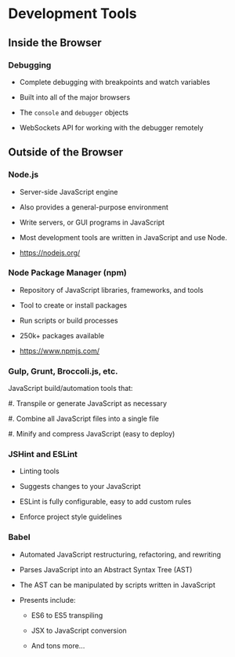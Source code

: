# Development Tools

## Inside the Browser

### Debugging

  * Complete debugging with breakpoints and watch variables

  * Built into all of the major browsers

  * The `console` and `debugger` objects

  * WebSockets API for working with the debugger remotely

## Outside of the Browser

### Node.js

  * Server-side JavaScript engine

  * Also provides a general-purpose environment

  * Write servers, or GUI programs in JavaScript

  * Most development tools are written in JavaScript and use Node.

  * <https://nodejs.org/>

### Node Package Manager (npm)

  * Repository of JavaScript libraries, frameworks, and tools

  * Tool to create or install packages

  * Run scripts or build processes

  * 250k+ packages available

  * <https://www.npmjs.com/>

### Gulp, Grunt, Broccoli.js, etc.

JavaScript build/automation tools that:

  #. Transpile or generate JavaScript as necessary

  #. Combine all JavaScript files into a single file

  #. Minify and compress JavaScript (easy to deploy)

### JSHint and ESLint

  * Linting tools

  * Suggests changes to your JavaScript

  * ESLint is fully configurable, easy to add custom rules

  * Enforce project style guidelines

### Babel

  * Automated JavaScript restructuring, refactoring, and rewriting

  * Parses JavaScript into an Abstract Syntax Tree (AST)

  * The AST can be manipulated by scripts written in JavaScript

  * Presents include:

    * ES6 to ES5 transpiling

    * JSX to JavaScript conversion

    * And tons more...
